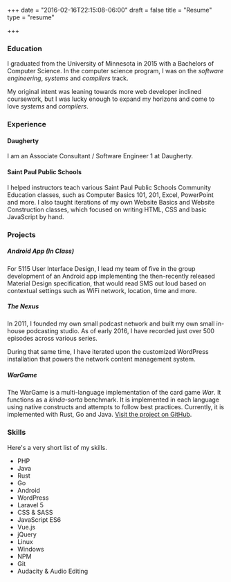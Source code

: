 +++
date = "2016-02-16T22:15:08-06:00"
draft = false
title = "Resume"
type = "resume"

+++

### Education

I graduated from the University of Minnesota in 2015 with a Bachelors of Computer Science. In the computer science program, I was on the *software engineering*, *systems* and *compilers* track.

My original intent was leaning towards more web developer inclined coursework, but I was lucky enough to expand my horizons and come to love *systems* and *compilers*.

### Experience

#### Daugherty
I am an Associate Consultant / Software Engineer 1 at Daugherty.

#### Saint Paul Public Schools
I helped instructors teach various Saint Paul Public Schools Community Education classes, such as Computer Basics 101, 201, Excel, PowerPoint and more. I also taught iterations of my own Website Basics and Website Construction classes, which focused on writing HTML, CSS and basic JavaScript by hand.

### Projects

##### Android App (In Class)

For 5115 User Interface Design, I lead my team of five in the group development of an Android app implementing the then-recently released Material Design specification, that would read SMS out loud based on contextual settings such as WiFi network, location, time and more.

##### The Nexus

In 2011, I founded my own small podcast network and built my own small in-house podcasting studio. As of early 2016, I have recorded just over 500 episodes across various series.

During that same time, I have iterated upon the customized WordPress installation that powers the network content management system.

##### WarGame

The WarGame is a multi-language implementation of the card game *War*. It functions as a *kinda-sorta* benchmark. It is implemented in each language using native constructs and attempts to follow best practices. Currently, it is implemented with Rust, Go and Java. [Visit the project on GitHub](https://github.com/WarGameBenchmarks).

### Skills

Here's a very short list of my skills.

- PHP
- Java
- Rust
- Go
- Android
- WordPress
- Laravel 5
- CSS & SASS
- JavaScript ES6
- Vue.js
- jQuery
- Linux
- Windows
- NPM
- Git
- Audacity & Audio Editing
